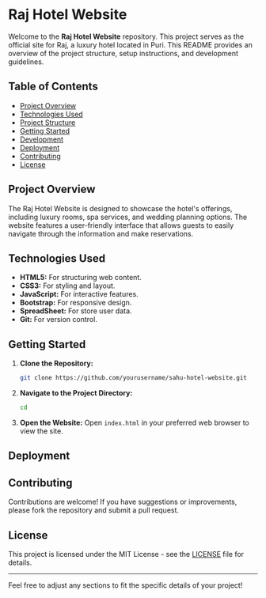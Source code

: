 # Raj Hotel Website

Welcome to the **Raj Hotel Website** repository. This project serves as the official site for Raj, a luxury hotel located in Puri. This README provides an overview of the project structure, setup instructions, and development guidelines.

## Table of Contents

- [Project Overview](#project-overview)
- [Technologies Used](#technologies-used)
- [Project Structure](#project-structure)
- [Getting Started](#getting-started)
- [Development](#development)
- [Deployment](#deployment)
- [Contributing](#contributing)
- [License](#license)

## Project Overview

The Raj Hotel Website is designed to showcase the hotel's offerings, including luxury rooms, spa services, and wedding planning options. The website features a user-friendly interface that allows guests to easily navigate through the information and make reservations.

## Technologies Used

- **HTML5:** For structuring web content.
- **CSS3:** For styling and layout.
- **JavaScript:** For interactive features.
- **Bootstrap:** For responsive design.
- **SpreadSheet:** For store user data.
- **Git:** For version control.

## Getting Started

1. **Clone the Repository:**
   ```bash
   git clone https://github.com/yourusername/sahu-hotel-website.git
   ```
   
2. **Navigate to the Project Directory:**
   ```bash
   cd 
   ```

3. **Open the Website:**
   Open `index.html` in your preferred web browser to view the site.

## Deployment



## Contributing

Contributions are welcome! If you have suggestions or improvements, please fork the repository and submit a pull request.

## License

This project is licensed under the MIT License - see the [LICENSE](LICENSE) file for details.

---

Feel free to adjust any sections to fit the specific details of your project!
